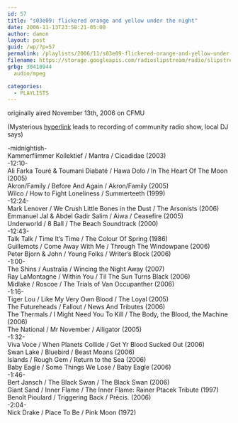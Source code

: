 ```yaml
---
id: 57
title: "s03e09: flickered orange and yellow under the night"
date: 2006-11-13T23:58:21-05:00
author: damon
layout: post
guid: /wp/?p=57
permalink: /playlists/2006/11/s03e09-flickered-orange-and-yellow-under-the-night/
filename: https://storage.googleapis.com/radioslipstream/radio/slipstream-s3e09.mp3
grbg: 30418944
  audio/mpeg

categories:
  - PLAYLISTS
---
```


originally aired November 13th, 2006 on CFMU

(Mysterious [hyperlink](https://storage.googleapis.com/radioslipstream/radio/slipstream-s3e09.mp3) leads to recording of community radio show, local DJ says)

-midnightish-  
Kammerflimmer Kollektief / Mantra / Cicadidae (2003)  
-12:10-  
Ali Farka Touré & Toumani Diabaté / Hawa Dolo / In The Heart Of The Moon (2005)  
Akron/Family / Before And Again / Akron/Family (2005)  
Wilco / How to Fight Loneliness / Summerteeth (1999)  
-12:24-  
Mark Lenover / We Crush Little Bones in the Dust / The Arsonists (2006)  
Emmanuel Jal & Abdel Gadir Salim / Aiwa / Ceasefire (2005)  
Underworld / 8 Ball / The Beach Soundtrack (2000)  
-12:43-  
Talk Talk / Time It’s Time / The Colour Of Spring (1986)  
Guillemots / Come Away With Me / Through The Windowpane (2006)  
Peter Bjorn & John / Young Folks / Writer’s Block (2006)  
-1:00-  
The Shins / Australia / Wincing the Night Away (2007)  
Ray LaMontagne / Within You / Til The Sun Turns Black (2006)  
Midlake / Roscoe / The Trials of Van Occupanther (2006)  
-1:16-  
Tiger Lou / Like My Very Own Blood / The Loyal (2005)  
The Futureheads / Fallout / News And Tributes (2006)  
The Thermals / I Might Need You To Kill / The Body, the Blood, the Machine (2006)  
The National / Mr November / Alligator (2005)  
-1:32-  
Viva Voce / When Planets Collide / Get Yr Blood Sucked Out (2006)  
Swan Lake / Bluebird / Beast Moans (2006)  
Islands / Rough Gem / Return to the Sea (2006)  
Baby Eagle / Some Things We Lose / Baby Eagle (2006)  
-1:46-  
Bert Jansch / The Black Swan / The Black Swan (2006)  
Giant Sand / Inner Flame / The Inner Flame: Rainer Ptacek Tribute (1997)  
Benoît Pioulard / Triggering Back / Précis. (2006)  
-2:04-  
Nick Drake / Place To Be / Pink Moon (1972)
